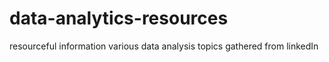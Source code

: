 # data-analytics-resources
 resourceful information various data analysis topics gathered from linkedIn
